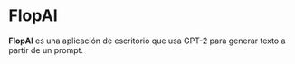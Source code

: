 # FlopAI
**FlopAI** es una aplicación de escritorio que usa GPT-2 para generar texto a partir de un prompt.
